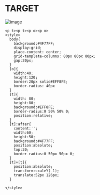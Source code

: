 # TARGET

![image](https://github.com/gaschneider/cssbattle/assets/16023844/c239b9ad-b3f8-4c69-aa6f-bdcf259f9eb1)

```
<p t><p t><p o><p o>
<style>
  body{
    background:#4F77FF;
    display:grid;
    place-content: center;
    grid-template-columns: 80px 80px 80px;
    gap:20px;
  }
  [o]{
    width:40;
    height:120;
    border:20px solid#EFF8FE;
    border-radius: 40px
  }
  [t]{
    width: 80;
    height:80;
    background:#EFF8FE;
    border-radius:0 50% 50% 0;
    position:relative;
  }
  [t]:after{
    content:'';
    width:60;
    height:50;
    background:#4F77FF;
    position:absolute;
    top:20;
    border-radius:0 50px 50px 0;
  }
  [t]+[t]{
    position:absolute;
    transform:scaleY(-1);
    translate:52px 126px;
  }
  
</style>
```
